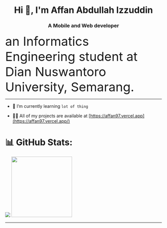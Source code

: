 
<h1 align="center">Hi 👋, I'm Affan Abdullah Izzuddin</h1>
<h3 align="center">A Mobile and Web developer</h3>
 
<span style="font-size:40px">an Informatics Engineering student at Dian Nuswantoro University, Semarang.</span>

<hr />

- 🌱 I’m currently learning  ```lot of thing```
  
- 👨‍💻 All of my projects are available at [https://affan97.vercel.app](https://affan97.vercel.app/)

# 📊 GitHub Stats:
<p>
  <tr>  
    <td><img src="https://github-readme-stats.vercel.app/api?username=affanabd97&show_icons=true&hide_border=true&theme=radical&layout=compact" /></td>
    <td><img src="https://github-readme-stats.vercel.app/api/top-langs/?username=affanabd97&&layout=compact&langs_count=8&theme=radical&hide_border=true" height="195"/</td>
  </tr>
</p>

<hr />
